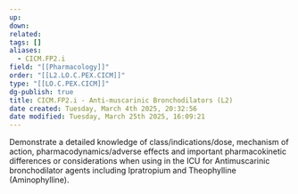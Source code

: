 ```yaml
---
up: 
down: 
related: 
tags: []
aliases:
  - CICM.FP2.i
field: "[[Pharmacology]]"
order: "[[L2.LO.C.PEX.CICM]]"
type: "[[LO.C.PEX.CICM]]"
dg-publish: true
title: CICM.FP2.i - Anti-muscarinic Bronchodilators (L2)
date created: Tuesday, March 4th 2025, 20:32:56
date modified: Tuesday, March 25th 2025, 16:09:21
---
```


Demonstrate a detailed knowledge of class/indications/dose, mechanism of action, pharmacodynamics/adverse effects and important pharmacokinetic differences or considerations when using in the ICU for Antimuscarinic bronchodilator agents including Ipratropium and Theophylline (Aminophylline).
